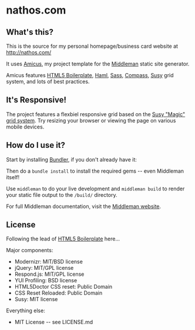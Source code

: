 # nathos.com

## What's this?

This is the source for my personal homepage/business card website at http://nathos.com/

It uses [Amicus](https://github.com/nathos/amicus), my project template for the [Middleman](http://middlemanapp.com/) static site generator.

Amicus features [HTML5 Boilerplate](http://html5boilerplate.com/), [Haml](http://haml-lang.com/), [Sass](http://sass-lang.com/), [Compass](http://compass-style.org/), [Susy](http://susy.oddbird.net/) grid system, and lots of best practices.

## It's Responsive!

The project features a flexbiel responsive grid based on the [Susy "Magic" grid system](http://susy.oddbird.net/demos/magic/). Try resizing your browser or viewing the page on various mobile devices.

## How do I use it?

Start by installing [Bundler](http://gembundler.com/), if you don't already have it:

Then do a ```bundle install``` to install the required gems -- even Middleman itself!

Use ```middleman``` to do your live development and ```middleman build``` to render your static file output to the ```/build/``` directory.

For full Middleman documentation, visit the [Middleman website](http://middlemanapp.com/).


## License

Following the lead of [HTML5 Boilerplate](https://github.com/h5bp/html5-boilerplate) here...

Major components:

* Modernizr: MIT/BSD license
* jQuery: MIT/GPL license
* Respond.js: MIT/GPL license
* YUI Profiling: BSD license
* HTML5Doctor CSS reset: Public Domain
* CSS Reset Reloaded: Public Domain
* Susy: MIT license

Everything else:

* MIT License -- see LICENSE.md
